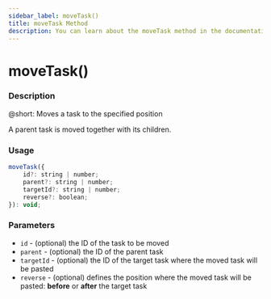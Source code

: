 ```yaml
---
sidebar_label: moveTask()
title: moveTask Method
description: You can learn about the moveTask method in the documentation of the DHTMLX JavaScript To Do List library. Browse developer guides and API reference, try out code examples and live demos, and download a free 30-day evaluation version of DHTMLX To Do List.
---
```


# moveTask()

### Description

@short: Moves a task to the specified position

A parent task is moved together with its children.

### Usage

~~~js
moveTask({
    id?: string | number;
    parent?: string | number;
    targetId?: string | number;
    reverse?: boolean;
}): void;
~~~

### Parameters

- `id` - (optional) the ID of the task to be moved
- `parent` - (optional) the ID of the parent task
- `targetId` - (optional) the ID of the target task where the moved task will be pasted
- `reverse` - (optional) defines the position where the moved task will be pasted: **before** or **after** the target task